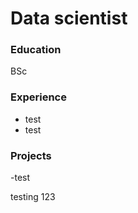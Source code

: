 # Data scientist 

### Education
BSc

### Experience
- test
- test

### Projects
-test






testing 123
